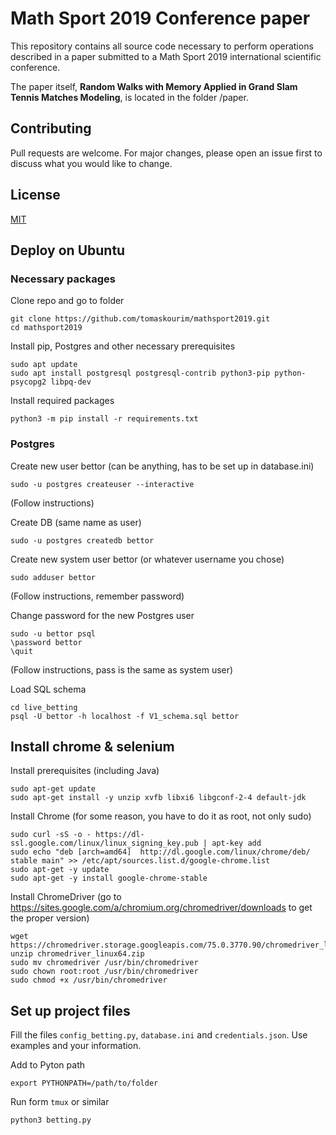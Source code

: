 # Math Sport 2019 Conference paper

This repository contains all source code necessary to perform operations described in a paper submitted to a Math Sport 2019 international scientific conference.

The paper itself, **Random Walks with Memory Applied in Grand Slam Tennis Matches Modeling**, is located in the folder /paper.

## Contributing
Pull requests are welcome. For major changes, please open an issue first to discuss what you would like to change.

## License
[MIT](https://choosealicense.com/licenses/mit/)

## Deploy on Ubuntu
### Necessary packages

Clone repo and go to folder

    git clone https://github.com/tomaskourim/mathsport2019.git
    cd mathsport2019

Install pip, Postgres and other necessary prerequisites

    sudo apt update
    sudo apt install postgresql postgresql-contrib python3-pip python-psycopg2 libpq-dev
    
Install required packages

    python3 -m pip install -r requirements.txt

### Postgres
Create new user bettor (can be anything, has to be set up in database.ini)

    sudo -u postgres createuser --interactive

(Follow instructions)

Create DB (same name as user)

    sudo -u postgres createdb bettor

Create new system user bettor (or whatever username you chose)
    
    sudo adduser bettor

(Follow instructions, remember password)

Change password for the new Postgres user
    
    sudo -u bettor psql
    \password bettor
    \quit

(Follow instructions, pass is the same as system user)

Load SQL schema

    cd live_betting
    psql -U bettor -h localhost -f V1_schema.sql bettor


## Install chrome & selenium
Install prerequisites (including Java)

    sudo apt-get update
    sudo apt-get install -y unzip xvfb libxi6 libgconf-2-4 default-jdk 
    
Install Chrome (for some reason, you have to do it as root, not only sudo)

    sudo curl -sS -o - https://dl-ssl.google.com/linux/linux_signing_key.pub | apt-key add
    sudo echo "deb [arch=amd64]  http://dl.google.com/linux/chrome/deb/ stable main" >> /etc/apt/sources.list.d/google-chrome.list
    sudo apt-get -y update
    sudo apt-get -y install google-chrome-stable

Install ChromeDriver (go to https://sites.google.com/a/chromium.org/chromedriver/downloads to get the proper version)

    wget https://chromedriver.storage.googleapis.com/75.0.3770.90/chromedriver_linux64.zip
    unzip chromedriver_linux64.zip
    sudo mv chromedriver /usr/bin/chromedriver
    sudo chown root:root /usr/bin/chromedriver
    sudo chmod +x /usr/bin/chromedriver

## Set up project files
Fill the files 
`config_betting.py`, `database.ini` and `credentials.json`. Use examples and your information. 

Add to Pyton path

    export PYTHONPATH=/path/to/folder
    
Run form `tmux` or similar
   
    python3 betting.py
    
